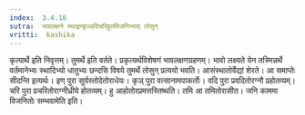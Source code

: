 ```yaml
---
index:  3.4.16
sutra:  भावलक्षने स्थाइण्कृञ्वदिचरिहुतमिजनिभ्यस् तोसुन्
vritti:  kashika 
---
```


कृत्यार्थे इति निवृत्तम्। तुमर्थे इति वर्तते। प्रकृत्यर्थविशेषणं भावलक्षणग्रहणम्। भावो लक्ष्यते येन तस्मिन्नर्थे वर्तमानेभ्यः स्थादिभ्यो धातुभ्यः छन्दसि विषये तुमर्थे तोसुन् प्रत्ययो भवति। आसंस्थातोर्वेद्यां शेरते। आ समाप्तेः सीदन्ति इत्यर्थः। इण् पुरा सूर्यस्तोदेतोराधेयः। कृञ् पुरा वत्सानामपाकर्तोः। वदि पुरा प्रवदितोरग्नौ प्रहोतव्यम्। चरि पुरा प्रचरितोराग्नीध्रीये होतव्यम्। हु आहोतोरप्रमत्तस्तिष्थति। तमि आ तमितोरासीत। जनि काममा विजनितोः सम्भवामेति इति।

